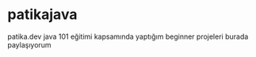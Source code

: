 # patikajava
patika.dev java 101 eğitimi kapsamında yaptığım beginner projeleri burada paylaşıyorum
